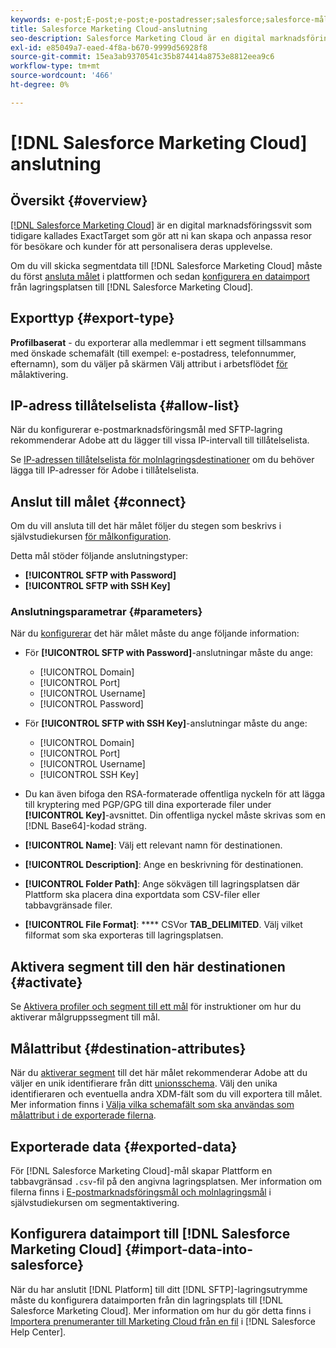 ```yaml
---
keywords: e-post;E-post;e-post;e-postadresser;salesforce;salesforce-mål
title: Salesforce Marketing Cloud-anslutning
seo-description: Salesforce Marketing Cloud är en digital marknadsföringssvit som tidigare kallades ExactTarget som gör att ni kan skapa och anpassa resor för besökare och kunder för att personalisera deras upplevelse.
exl-id: e85049a7-eaed-4f8a-b670-9999d56928f8
source-git-commit: 15ea3ab9370541c35b874414a8753e8812eea9c6
workflow-type: tm+mt
source-wordcount: '466'
ht-degree: 0%

---
```


# [!DNL Salesforce Marketing Cloud] anslutning

## Översikt {#overview}

[[!DNL Salesforce Marketing Cloud]](https://www.salesforce.com/products/marketing-cloud/email-marketing/) är en digital marknadsföringssvit som tidigare kallades ExactTarget som gör att ni kan skapa och anpassa resor för besökare och kunder för att personalisera deras upplevelse.

Om du vill skicka segmentdata till [!DNL Salesforce Marketing Cloud] måste du först [ansluta målet](#connect-destination) i plattformen och sedan [konfigurera en dataimport](#import-data-into-salesforce) från lagringsplatsen till [!DNL Salesforce Marketing Cloud].

## Exporttyp {#export-type}

**Profilbaserat**  - du exporterar alla medlemmar i ett segment tillsammans med önskade schemafält (till exempel: e-postadress, telefonnummer, efternamn), som du väljer på skärmen Välj attribut i arbetsflödet [ för ](../../ui/activate-destinations.md#select-attributes)målaktivering.

## IP-adress tillåtelselista {#allow-list}

När du konfigurerar e-postmarknadsföringsmål med SFTP-lagring rekommenderar Adobe att du lägger till vissa IP-intervall till tillåtelselista.

Se [IP-adressen tillåtelselista för molnlagringsdestinationer](../cloud-storage/ip-address-allow-list.md) om du behöver lägga till IP-adresser för Adobe i tillåtelselista.

## Anslut till målet {#connect}

Om du vill ansluta till det här målet följer du stegen som beskrivs i självstudiekursen [för målkonfiguration](../../ui/connect-destination.md).

Detta mål stöder följande anslutningstyper:

* **[!UICONTROL SFTP with Password]**
* **[!UICONTROL SFTP with SSH Key]**

### Anslutningsparametrar {#parameters}

När du [konfigurerar](../../ui/connect-destination.md) det här målet måste du ange följande information:

* För **[!UICONTROL SFTP with Password]**-anslutningar måste du ange:
   * [!UICONTROL Domain]
   * [!UICONTROL Port]
   * [!UICONTROL Username]
   * [!UICONTROL Password]
* För **[!UICONTROL SFTP with SSH Key]**-anslutningar måste du ange:
   * [!UICONTROL Domain]
   * [!UICONTROL Port]
   * [!UICONTROL Username]
   * [!UICONTROL SSH Key]

* Du kan även bifoga den RSA-formaterade offentliga nyckeln för att lägga till kryptering med PGP/GPG till dina exporterade filer under **[!UICONTROL Key]**-avsnittet. Din offentliga nyckel måste skrivas som en [!DNL Base64]-kodad sträng.
* **[!UICONTROL Name]**: Välj ett relevant namn för destinationen.
* **[!UICONTROL Description]**: Ange en beskrivning för destinationen.
* **[!UICONTROL Folder Path]**: Ange sökvägen till lagringsplatsen där Plattform ska placera dina exportdata som CSV-filer eller tabbavgränsade filer.
* **[!UICONTROL File Format]**:  **** CSVor  **TAB_DELIMITED**. Välj vilket filformat som ska exporteras till lagringsplatsen.

<!--

Commenting out Amazon S3 bucket part for now until support is clarified

- **[!UICONTROL Bucket name]**: Your Amazon S3 bucket, where Platform will deposit the data export. Your input must be between 3 and 63 characters long. Must begin and end with a letter or number. Must contain only lowercase letters, numbers, or hyphens ( - ). Must not be formatted as an IP address (for example, 192.100.1.1).

-->

## Aktivera segment till den här destinationen {#activate}

Se [Aktivera profiler och segment till ett mål](../../ui/activate-destinations.md) för instruktioner om hur du aktiverar målgruppssegment till mål.

## Målattribut {#destination-attributes}

När du [aktiverar segment](../../ui/activate-destinations.md) till det här målet rekommenderar Adobe att du väljer en unik identifierare från ditt [unionsschema](../../../profile/home.md#profile-fragments-and-union-schemas). Välj den unika identifieraren och eventuella andra XDM-fält som du vill exportera till målet. Mer information finns i [Välja vilka schemafält som ska användas som målattribut i de exporterade filerna](./overview.md#destination-attributes).

## Exporterade data {#exported-data}

För [!DNL Salesforce Marketing Cloud]-mål skapar Plattform en tabbavgränsad `.csv`-fil på den angivna lagringsplatsen. Mer information om filerna finns i [E-postmarknadsföringsmål och molnlagringsmål](../../ui/activate-destinations.md#esp-and-cloud-storage) i självstudiekursen om segmentaktivering.

## Konfigurera dataimport till [!DNL Salesforce Marketing Cloud] {#import-data-into-salesforce}

När du har anslutit [!DNL Platform] till ditt [!DNL SFTP]-lagringsutrymme måste du konfigurera dataimporten från din lagringsplats till [!DNL Salesforce Marketing Cloud]. Mer information om hur du gör detta finns i [Importera prenumeranter till Marketing Cloud från en fil](https://help.salesforce.com/articleView?id=mc_es_import_subscribers_from_file.htm&amp;type=5) i [!DNL Salesforce Help Center].
